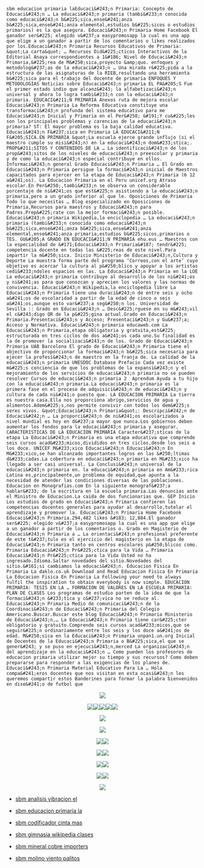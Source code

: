 
```
sbm educacion primaria laEducaci&#243;n Primaria: Concepto de Educaci&#243;n … La educaci&#243;n primaria (tambi&#233;n conocida como educaci&#243;n b&#225;sica,ense&#241;anza b&#225;sica,ense&#241;anza elemental,estudios b&#225;sicos o estudios primarios) es la que asegura. Educaci&#243;n Primaria Home Facebook El ganador ser&#225; elegido v&#237;a easypromosapp la cual es una app que elige a un ganador a partir de los comentarios o likes realizados por los.Educaci&#243;n Primaria Recursos Educativos de Primaria: &quot;La carta&quot; … Recursos Did&#225;cticos Interactivos de la Editorial Anaya correspondientes a 1&#186; Nivel de Educaci&#243;n Primaria,&#225;rea de M&#250;sica,proyecto &amp;quo. enfoques y metodolog&#237;as de la educaci&#243;n … Una mirada r&#225;pida a la estructura de las asignaturas de la RIEB,resultando una herramienta b&#225;sica para el trabajo del docente de primaria ENFOQUES Y METODOLOGIAS Noticias sobre Educaci&#243;n primaria EL PA&#205;S Fue el primer estado indio que alcanz&#243; la alfabetizaci&#243;n universal y ahora lo logra tambi&#233;n con la educaci&#243;n primaria. EDUCACI&#211;N PRIMARIA Anexos ruta de mejora escolar Educaci&#243;n Primaria La Reforma Educativa constituye una transformaci&#243;n profunda del sistema educativo para me Educaci&#243;n Inicial y Primaria en el Per&#250; &#191;Y cu&#225;les son los principales problemas y carencias de la educaci&#243;n primaria? ST: El mayor problema es la baja calidad educativa. Educaci&#243;n F&#237;sica en Primaria LA EDUCACI&#211;N F&#205;SICA.EN PRIMARIA &quot;La escuela ejerce grande influjo (si el maestro cumple su misi&#243;n) en la educaci&#243;n dom&#233;stica;. PROP&#211;SITOS Y CONTENIDOS DE LA … La identificaci&#243;n de los prop&#243;sitos de los niveles de educaci&#243;n preescolar y primaria y de como la educaci&#243;n especial contribuye en ellos. Informaci&#243;n general Grado Educaci&#243;n Primaria … El Grado en Educaci&#243;n Primaria persigue la formaci&#243;n inicial de Maestros capacitados para ejercer en la etapa de Educaci&#243;n Primaria (6 12 a&#241;os). La Educacion Primaria en el Peru unicef.org Atraso escolar.En Per&#250;,tambi&#233;n se observa un considerable porcentaje de ni&#241;os que est&#225;n asistiendo a la educaci&#243;n primaria,pero a un grado inferior al que le. Oposiciones de Primaria Todo lo que necesitas … Blog especializado en Oposiciones de Primaria,Recursos para maestros y Educaci&#243;n para Padres.Prep&#225;rate con la mejor formaci&#243;n posible. Educaci&#243;n primaria Wikipedia,la enciclopedia … La educaci&#243;n primaria (tambi&#233;n conocida como educaci&#243;n b&#225;sica,ense&#241;anza b&#225;sica,ense&#241;anza elemental,ense&#241;anza primaria,estudios b&#225;sicos,primarios o TES. GU&#205;A GRADO EN EDUCACI&#211;N PRIMARIA ehu.eus … Maestros con la especialidad de &#171;Educaci&#243;n Primaria&#187; tendr&#225; competencia docente en todas las &#225;reas de este nivel.Para impartir la m&#250;sica. Inicio Ministerio de Educaci&#243;n,Cultura y Deporte La muestra forma parte del programa ‘Correos,con el arte’ cuyo objetivo es acercar la cultura al p&#250;blico y apoyar a los artistas cedi&#233;ndoles espacios en las. La Educaci&#243;n Primaria en la LOE La educaci&#243;n primaria contribuye al desarrollo de los ni&#241;os y ni&#241;as para que conozcan y aprecien los valores y las normas de convivencia. Educaci&#243;n Wikipedia,la enciclopedia libre La Educaci&#243;n Primaria tiene una duraci&#243;n de entre seis y ocho a&#241;os de escolaridad a partir de la edad de cinco o seis a&#241;os,aunque esto var&#237;a seg&#250;n los. Universidad de Sevilla :: Grado en Educaci&#243;n … Desc&#225;rguese en su m&#243;vil el c&#243;digo QR de la p&#225;gina actual.Grado en Educaci&#243;n Primaria.Presentaci&#243;n y Acceso; Presentaci&#243;n y Gu&#237;a; Acceso y Normativa. Educaci&#243;n primaria educaweb.com La Educaci&#243;n Primaria,etapa obligatoria y gratuita,est&#225; estructurada en tres ciclos de dos a&#241;os cada uno.Su finalidad es la de promover la socializaci&#243;n de los. Grado de Educaci&#243;n Primaria UAB Barcelona El grado de Educaci&#243;n Primaria tiene el objectivo de proporcionar la formaci&#243;n b&#225;sica necesaria para ejecer la profesi&#243;n de maestro en la franja de. La calidad de la educaci&#243;n primaria UNESDOC Database Prefacio Cada vez existe m&#225;s conciencia de que los problemas de la expansi&#243;n y el mejoramiento de los servicios de educaci&#243;n primaria no se pueden resolver Cursos de educaci&#243;n primaria 2  Aprendum Ayuda a tu hijo con la educaci&#243;n primaria.La educaci&#243;n primaria es la primera fase en el proceso de adquisici&#243;n de educaci&#243;n y cultura de cada ni&#241;o puesto que. LA EDUCACION PRIMARIA La tierra es nuestra casa.Ella nos proporciona abrigo,servicios de agua y alimentos.Adem&#225;s,nos permite convivir con todos los dem&#225;s seres vivos. &quot;Educaci&#243;n Primaria&quot;: Descripci&#242;n de Educaci&#242;n … La proporci&#243;n de ni&#241;os escolarizados a nivel mundial es hoy en d&#237;a mayor que nunca.Los gobiernos deben aumentar los fondos para la educaci&#243;n primaria y asegurar. CARACTERISTICAS DE LA EDUCACION PRIMARIA Caracter&#237;sticas de la etapa La Educaci&#243;n Primaria es una etapa educativa que comprende seis cursos acad&#233;micos,divididos en tres ciclos,desde los seis a los doce. UNICEF M&#233;xico Educaci&#243;n Educaci&#243;n En M&#233;xico,se han alcanzado importantes logros en las &#250;ltimas d&#233;cadas.La cobertura en educaci&#243;n primaria en M&#233;xico ha llegado a ser casi universal. La Conclusi&#243;n universal de la educaci&#243;n primaria en. la educaci&#243;n primaria en Am&#233;rica Latina es,principalmente,un problema de equidad,que apunta a la necesidad de atender las condiciones diversas de las poblaciones. Educacion en Monografias.com En la siguiente monograf&#237;a hablar&#233; de la escritura en la escuela primaria.Las denuncias ante el Ministro de Educacion.La caida de dos funcionarias que. GEP Inicio Los estudios de grado en Educaci&#243;n Primaria confieren las competencias docentes generales para ayudar al desarrollo,tutelar el aprendizaje y promover la. Educaci&#243;n Primaria Home Facebook Educaci&#243;n Primaria.294,482 likes &#183; 12,884.El ganador ser&#225; elegido v&#237;a easypromosapp la cual es una app que elige a un ganador a partir de los comentarios o. Grado en Magisterio de Educaci&#243;n Primaria a … La orientaci&#243;n profesional preferente de este t&#237;tulo es el ejercicio del magisterio en la etapa de Educaci&#243;n Primaria tanto en centros escolares p&#250;blicos como. Primaria Educaci&#243;n Pr&#225;ctica para la Vida … Primaria Educaci&#243;n Pr&#225;ctica para la Vida Usted no ha ingresado.Idioma.Saltar novedades del sitio.Novedades del sitio.&#161;si cambiamos la educaci&#243;n. Educacion Fisica En Primaria La daklo.co.uk Download and Read Educacion Fisica En Primaria La Educacion Fisica En Primaria La Following your need to always fulfil the inspiration to obtain everybody is now simple. EDUCACION PRIMARIA: TESIS EN LA … FORMACION DE VALORES EN LA ESCUELA PRIMARIA: PLAN DE CLASES Los programas de estudio parten de la idea de que la formaci&#243;n &#233;tica y c&#237;vica no se reduce al. Educaci&#243;n Primaria Medio de comunicaci&#243;n de la Coordinaci&#243;n de Educaci&#243;n Primaria del Colegio Americano.Buscar.Buscar este blog Educaci&#243;n Primaria Ministerio de Educaci&#243;n,… La Educaci&#243;n Primaria tiene car&#225;cter obligatorio y gratuito.Comprende seis cursos acad&#233;micos,que se seguir&#225;n ordinariamente entre los seis y los doce a&#241;os de edad. M&#250;sica en la Educaci&#243;n Primaria unpan1.un.org Inicial de Docentes de la Educaci&#243;n Primaria o B&#225;sica,el que se gener&#243; y se puso en ejecuci&#243;n,merced La organizaci&#243;n del aprendizaje en la educaci&#243;n … Como pueden los profesores de educacion primaria utilizar mejor su tiempo y sus recursos? Como deben prepararse para responder a las exigencias de los planes de. Educaci&#243;n Primaria Material Educativo Para La … Hola compa&#241;eros docentes que nos visitan en esta ocasi&#243;n les queremos compartir estos Banderines para formar la palabra bienvenidos en dise&#241;o de futbol que 
```

<div align="center">

<a href="https://es-crusher.shibang-china.com/github&k=sbm+educacion+primaria+la"><img src="https://static.shibang-china.com/es/crusher/logo.jpg"></a>

<a href="https://es-crusher.shibang-china.com/github&k=sbm+educacion+primaria+la"><img src="https://static.shibang-china.com/es/crusher/index.jpg"></a><a href="https://es-crusher.shibang-china.com/material.htmlgithub&k=sbm+educacion+primaria+la"><img src="https://static.shibang-china.com/es/crusher/material.jpg"></a><a href="https://es-crusher.shibang-china.com/application.htmlgithub&k=sbm+educacion+primaria+la"><img src="https://static.shibang-china.com/es/crusher/application.jpg"></a><a href="https://es-crusher.shibang-china.com/aboutus.htmlgithub&k=sbm+educacion+primaria+la"><img src="https://static.shibang-china.com/es/crusher/aboutus.jpg"></a><a href="https://es-crusher.shibang-china.com/contact.htmlgithub&k=sbm+educacion+primaria+la"><img src="https://static.shibang-china.com/es/crusher/contact.jpg"></a>

<a href="https://es-crusher.shibang-china.com/github&k=sbm+educacion+primaria+la"><img src="https://static.shibang-china.com/es/crusher/banner.jpg"></a>

<a href="https://swt.shibang-china.com/github&k=sbm+educacion+primaria+la"><img src="https://static.shibang-china.com/es/crusher/text.jpg"></a>

<a href="https://swt.shibang-china.com/github&k=sbm+educacion+primaria+la"><img src="https://static.shibang-china.com/es/crusher/chat.jpg"></a><a href="https://es-crusher.shibang-china.com/contact.htmlgithub&k=sbm+educacion+primaria+la"><img src="https://static.shibang-china.com/es/crusher/message.jpg"></a>

<a href="https://es-crusher.shibang-china.com/products/pe.htmlgithub&k=sbm+educacion+primaria+la"><img src="https://static.shibang-china.com/es/crusher/pe.jpg"></a><a href="https://es-crusher.shibang-china.com/products/pf.htmlgithub&k=sbm+educacion+primaria+la"><img src="https://static.shibang-china.com/es/crusher/pf.jpg"></a>

<a href="https://es-crusher.shibang-china.com/products/hpt.htmlgithub&k=sbm+educacion+primaria+la"><img src="https://static.shibang-china.com/es/crusher/hpt.jpg"></a><a href="https://es-crusher.shibang-china.com/products/vsi.htmlgithub&k=sbm+educacion+primaria+la"><img src="https://static.shibang-china.com/es/crusher/vsi.jpg"></a>

<a href="https://es-crusher.shibang-china.com/products/klv.htmlgithub&k=sbm+educacion+primaria+la"><img src="https://static.shibang-china.com/es/crusher/klv.jpg"></a><a href="https://es-crusher.shibang-china.com/products/portable.htmlgithub&k=sbm+educacion+primaria+la"><img src="https://static.shibang-china.com/es/crusher/portable.jpg"></a>

<a href="https://swt.shibang-china.com/github&k=sbm+educacion+primaria+la"><img src="https://static.shibang-china.com/es/crusher/case.jpg"></a>

</div>


* [sbm analisis vibracion el](sbm%20analisis%20vibracion%20el.md)

* [sbm educacion primaria la](sbm%20educacion%20primaria%20la.md)

* [sbm codificador cinta mas](sbm%20codificador%20cinta%20mas.md)

* [sbm gimnasia wikipedia clases](sbm%20gimnasia%20wikipedia%20clases.md)

* [sbm mineral cobre importers](sbm%20mineral%20cobre%20importers.md)

* [sbm molino viento palitos](sbm%20molino%20viento%20palitos.md)